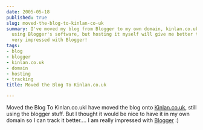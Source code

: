```yaml
---
date: 2005-05-18
published: true
slug: moved-the-blog-to-kinlan-co-uk
summary: I've moved my blog from Blogger to my own domain, kinlan.co.uk.  I'm still
  using Blogger's software, but hosting it myself will give me better tracking.  I'm
  very impressed with Blogger!
tags:
- blog
- blogger
- kinlan.co.uk
- domain
- hosting
- tracking
title: Moved the Blog To Kinlan.co.uk

---
```

Moved the Blog To Kinlan.co.ukI have moved the blog onto <a href="http://www.kinlan.co.uk/index.html">Kinlan.co.uk</a>, still using the blogger stuff. But I thought it would be nice to have it in my own domain so I can track it better.... I am really impressed with <a href="http://www.blogger.com/">Blogger</a> :)

